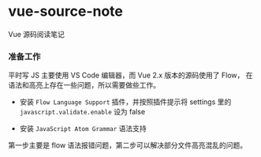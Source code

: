 # vue-source-note

Vue 源码阅读笔记

### 准备工作

平时写 JS 主要使用 VS Code 编辑器，而 Vue 2.x 版本的源码使用了 Flow， 在语法和高亮上存在一些问题，所以需要做些工作。

- 安装 `Flow Language Support` 插件，并按照插件提示将 settings 里的 `javascript.validate.enable` 设为 false

- 安装 `JavaScript Atom Grammar` 语法支持

第一步主要是 flow 语法报错问题，第二步可以解决部分文件高亮混乱的问题。
